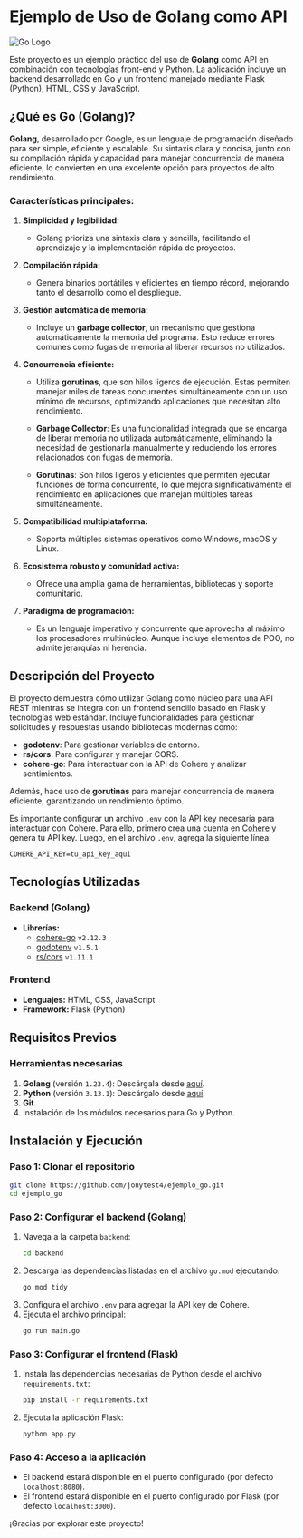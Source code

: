 # Ejemplo de Uso de Golang como API

![Go Logo](https://encrypted-tbn0.gstatic.com/images?q=tbn:ANd9GcSFOpjBRhjnId1ZjM60DLgEl7U_kNGwvJ3NfA&s)

Este proyecto es un ejemplo práctico del uso de **Golang** como API en combinación con tecnologías front-end y Python. La aplicación incluye un backend desarrollado en Go y un frontend manejado mediante Flask (Python), HTML, CSS y JavaScript.

## ¿Qué es Go (Golang)?

**Golang**, desarrollado por Google, es un lenguaje de programación diseñado para ser simple, eficiente y escalable. Su sintaxis clara y concisa, junto con su compilación rápida y capacidad para manejar concurrencia de manera eficiente, lo convierten en una excelente opción para proyectos de alto rendimiento.

### Características principales:
1. **Simplicidad y legibilidad:**
   - Golang prioriza una sintaxis clara y sencilla, facilitando el aprendizaje y la implementación rápida de proyectos.

2. **Compilación rápida:**
   - Genera binarios portátiles y eficientes en tiempo récord, mejorando tanto el desarrollo como el despliegue.

3. **Gestión automática de memoria:**
   - Incluye un **garbage collector**, un mecanismo que gestiona automáticamente la memoria del programa. Esto reduce errores comunes como fugas de memoria al liberar recursos no utilizados.

4. **Concurrencia eficiente:**
   - Utiliza **gorutinas**, que son hilos ligeros de ejecución. Estas permiten manejar miles de tareas concurrentes simultáneamente con un uso mínimo de recursos, optimizando aplicaciones que necesitan alto rendimiento.

   - **Garbage Collector**: Es una funcionalidad integrada que se encarga de liberar memoria no utilizada automáticamente, eliminando la necesidad de gestionarla manualmente y reduciendo los errores relacionados con fugas de memoria.

   - **Gorutinas**: Son hilos ligeros y eficientes que permiten ejecutar funciones de forma concurrente, lo que mejora significativamente el rendimiento en aplicaciones que manejan múltiples tareas simultáneamente.

5. **Compatibilidad multiplataforma:**
   - Soporta múltiples sistemas operativos como Windows, macOS y Linux.

6. **Ecosistema robusto y comunidad activa:**
   - Ofrece una amplia gama de herramientas, bibliotecas y soporte comunitario.

7. **Paradigma de programación:**
   - Es un lenguaje imperativo y concurrente que aprovecha al máximo los procesadores multinúcleo. Aunque incluye elementos de POO, no admite jerarquías ni herencia.

## Descripción del Proyecto

El proyecto demuestra cómo utilizar Golang como núcleo para una API REST mientras se integra con un frontend sencillo basado en Flask y tecnologías web estándar. Incluye funcionalidades para gestionar solicitudes y respuestas usando bibliotecas modernas como:

- **godotenv**: Para gestionar variables de entorno.
- **rs/cors**: Para configurar y manejar CORS.
- **cohere-go**: Para interactuar con la API de Cohere y analizar sentimientos.

Además, hace uso de **gorutinas** para manejar concurrencia de manera eficiente, garantizando un rendimiento óptimo.

Es importante configurar un archivo `.env` con la API key necesaria para interactuar con Cohere. Para ello, primero crea una cuenta en [Cohere](https://cohere.com) y genera tu API key. Luego, en el archivo `.env`, agrega la siguiente línea:
```plaintext
COHERE_API_KEY=tu_api_key_aqui
```

## Tecnologías Utilizadas

### Backend (Golang)
- **Librerías:**
  - [cohere-go](https://github.com/cohere-ai/cohere-go) `v2.12.3`
  - [godotenv](https://github.com/joho/godotenv) `v1.5.1`
  - [rs/cors](https://github.com/rs/cors) `v1.11.1`

### Frontend
- **Lenguajes:** HTML, CSS, JavaScript
- **Framework:** Flask (Python)

## Requisitos Previos

### Herramientas necesarias
1. **Golang** (versión `1.23.4`): Descárgala desde [aquí](https://go.dev/dl/).
2. **Python** (versión `3.13.1`): Descárgalo desde [aquí](https://www.python.org/downloads/).
3. **Git**
4. Instalación de los módulos necesarios para Go y Python.

## Instalación y Ejecución

### Paso 1: Clonar el repositorio
```bash
git clone https://github.com/jonytest4/ejemplo_go.git
cd ejemplo_go
```

### Paso 2: Configurar el backend (Golang)
1. Navega a la carpeta `backend`:
   ```bash
   cd backend
   ```
2. Descarga las dependencias listadas en el archivo `go.mod` ejecutando:
   ```bash
   go mod tidy
   ```
3. Configura el archivo `.env` para agregar la API key de Cohere.
4. Ejecuta el archivo principal:
   ```bash
   go run main.go
   ```

### Paso 3: Configurar el frontend (Flask)
1. Instala las dependencias necesarias de Python desde el archivo `requirements.txt`:
   ```bash
   pip install -r requirements.txt
   ```
2. Ejecuta la aplicación Flask:
   ```bash
   python app.py
   ```

### Paso 4: Acceso a la aplicación
- El backend estará disponible en el puerto configurado (por defecto `localhost:8080`).
- El frontend estará disponible en el puerto configurado por Flask (por defecto `localhost:3000`).


¡Gracias por explorar este proyecto!
